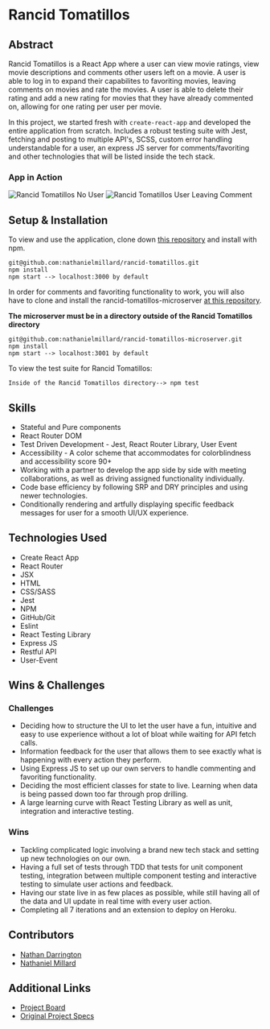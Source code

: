 # Rancid Tomatillos

## Abstract
Rancid Tomatillos is a React App where a user can view movie ratings, view movie descriptions and comments other users left on a movie. A user is able to log in to expand their capabilites to favoriting movies, leaving comments on movies and rate the movies. A user is able to delete their rating and add a new rating for movies that they have already commented on, allowing for one rating per user per movie.

In this project, we started fresh with `create-react-app` and developed the entire application from scratch. Includes a robust testing suite with Jest, fetching and posting to multiple API's, SCSS, custom error handling understandable for a user, an express JS server for comments/favoriting and other technologies that will be listed inside the tech stack.

### App in Action
![Rancid Tomatillos No User](./src/images/Rancid-tomatillos-no-user.gif)
![Rancid Tomatillos User Leaving Comment](./src/images/Rancid-tomatillos-user-rating.gif)

## Setup & Installation
To view and use the application, clone down [this repository](https://github.com/nathanielmillard/rancid-tomatillos) and install with npm.
```
git@github.com:nathanielmillard/rancid-tomatillos.git
npm install
npm start --> localhost:3000 by default
```

In order for comments and favoriting functionality to work, you will also have to clone and install the rancid-tomatillos-microserver [at this repository](https://github.com/nathanielmillard/rancid-tomatillos-microserver).

**The microserver must be in a directory outside of the Rancid Tomatillos directory**

```
git@github.com:nathanielmillard/rancid-tomatillos-microserver.git
npm install
npm start --> localhost:3001 by default
```
To view the test suite for Rancid Tomatillos:
```
Inside of the Rancid Tomatillos directory--> npm test
```

## Skills
- Stateful and Pure components
- React Router DOM
- Test Driven Development - Jest, React Router Library, User Event
- Accessibility - A color scheme that accommodates for colorblindness and accessibility score 90+
- Working with a partner to develop the app side by side with meeting collaborations, as well as driving assigned functionality individually.
- Code base efficiency by following SRP and DRY principles and using newer technologies.
- Conditionally rendering and artfully displaying specific feedback messages for user for a smooth UI/UX experience.

## Technologies Used
- Create React App
- React Router
- JSX
- HTML
- CSS/SASS
- Jest
- NPM
- GitHub/Git
- Eslint
- React Testing Library
- Express JS
- Restful API
- User-Event

## Wins & Challenges

### Challenges
- Deciding how to structure the UI to let the user have a fun, intuitive and easy to use experience without a lot of bloat while waiting for API fetch calls.
- Information feedback for the user that allows them to see exactly what is happening with every action they perform.
- Using Express JS to set up our own servers to handle commenting and favoriting functionality.
- Deciding the most efficient classes for state to live. Learning when data is being passed down too far through prop drilling.
- A large learning curve with React Testing Library as well as unit, integration and interactive testing.

### Wins
- Tackling complicated logic involving a brand new tech stack and setting up new technologies on our own.
- Having a full set of tests through TDD that tests for unit component testing, integration between multiple component testing and interactive testing to simulate user actions and feedback.
- Having our state live in as few places as possible, while still having all of the data and UI update in real time with every user action.
- Completing all 7 iterations and an extension to deploy on Heroku.

## Contributors
- [Nathan Darrington](https://github.com/npdarrington)
- [Nathaniel Millard](https://github.com/nathanielmillard)

## Additional Links
- [Project Board](https://github.com/nathanielmillard/rancid-tomatillos/projects/1)
- [Original Project Specs](https://frontend.turing.io/projects/module-3/rancid-tomatillos-v2.html)
